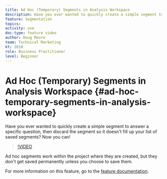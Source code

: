 ```yaml
---
title: Ad Hoc (Temporary) Segments in Analysis Workspace
description: Have you ever wanted to quickly create a simple segment to answer a specific question, then discard the segment so it doesn't fill up your list of saved segments? Now you can!
feature: Segmentation
topics: 
activity: use
doc-type: feature video
author: Doug Moore
team: Technical Marketing
kt: 2010
role: Business Practitioner
level: Beginner
---
```


# Ad Hoc (Temporary) Segments in Analysis Workspace {#ad-hoc-temporary-segments-in-analysis-workspace}

Have you ever wanted to quickly create a simple segment to answer a specific question, then discard the segment so it doesn't fill up your list of saved segments? Now you can!

>[!VIDEO](https://video.tv.adobe.com/v/23978/?quality=12)

Ad hoc segments work within the project where they are created, but they don't get saved permanently unless you choose to save them.

For more information on this feature, go to the [feature documentation](https://marketing.adobe.com/resources/help/en_US/analytics/analysis-workspace/t_freeform-project-segment.html).
